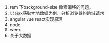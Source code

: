 1. rem 下background-size 像素偏移的问题。
2. 以ajax获取本地数据为例，分析浏览器的跨域请求
3. angular vue react实现原理
4. node
5. weex
6. 关于大数据